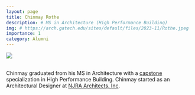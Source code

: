 ```yaml
---
layout: page
title: Chinmay Rothe
description: # MS in Architecture (High Performance Building)
img: # https://arch.gatech.edu/sites/default/files/2023-11/Rothe.jpeg
importance: 1
category: Alumni
---
```


<div class="profile mb-3"> 
<img src="https://arch.gatech.edu/sites/default/files/2023-11/Rothe.jpeg" class="img-fluid z-depth-1 rounded"/>
</div>
<br>

Chinmay graduated from his MS in Architecture with a [capstone](/projects/1_capstone) specialization in High Performance Building. Chinmay started as an Architectural Designer at [NJRA Architects, Inc](https://njraarchitects.com/).